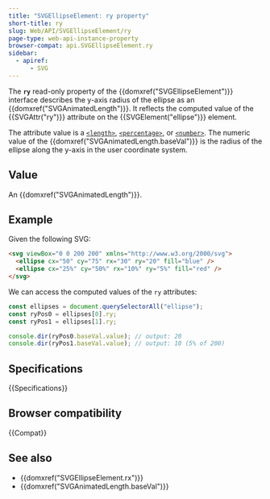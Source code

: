 ```yaml
---
title: "SVGEllipseElement: ry property"
short-title: ry
slug: Web/API/SVGEllipseElement/ry
page-type: web-api-instance-property
browser-compat: api.SVGEllipseElement.ry
sidebar:
  - apiref:
      - SVG
---
```


The **`ry`** read-only property of the {{domxref("SVGEllipseElement")}} interface describes the y-axis radius of the ellipse as an {{domxref("SVGAnimatedLength")}}. It reflects the computed value of the {{SVGAttr("ry")}} attribute on the {{SVGElement("ellipse")}} element.

The attribute value is a [`<length>`](/en-US/docs/Web/SVG/Guides/Content_type#length), [`<percentage>`](/en-US/docs/Web/SVG/Guides/Content_type#percentage), or [`<number>`](/en-US/docs/Web/SVG/Guides/Content_type#number). The numeric value of the {{domxref("SVGAnimatedLength.baseVal")}} is the radius of the ellipse along the y-axis in the user coordinate system.

## Value

An {{domxref("SVGAnimatedLength")}}.

## Example

Given the following SVG:

```html
<svg viewBox="0 0 200 200" xmlns="http://www.w3.org/2000/svg">
  <ellipse cx="50" cy="75" rx="30" ry="20" fill="blue" />
  <ellipse cx="25%" cy="50%" rx="10%" ry="5%" fill="red" />
</svg>
```

We can access the computed values of the `ry` attributes:

```js
const ellipses = document.querySelectorAll("ellipse");
const ryPos0 = ellipses[0].ry;
const ryPos1 = ellipses[1].ry;

console.dir(ryPos0.baseVal.value); // output: 20
console.dir(ryPos1.baseVal.value); // output: 10 (5% of 200)
```

## Specifications

{{Specifications}}

## Browser compatibility

{{Compat}}

## See also

- {{domxref("SVGEllipseElement.rx")}}
- {{domxref("SVGAnimatedLength.baseVal")}}
